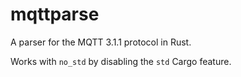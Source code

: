 # mqttparse

A parser for the MQTT 3.1.1 protocol in Rust.

Works with `no_std` by disabling the `std` Cargo feature.
